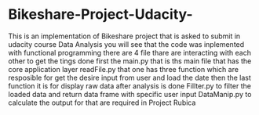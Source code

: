 # Bikeshare-Project-Udacity-
This is an implementation of Bikeshare project that is asked to submit in udacity course Data Analysis
you will see that the code was inplemented with functional programming 
there are 4 file thare are interacting with each other to get the tings done 
first the main.py that is ths main file that has the core application layer 
readFile.py that one has three function which are resposible for get the desire input from user and load the date then the last function it is for display raw data after analysis is done 
Fillter.py to filter the loaded data and return data frame with specific user input 
DataManip.py to calculate the output for that are required in Project Rubica
